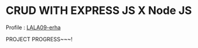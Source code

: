 # CRUD WITH EXPRESS JS X Node JS

Profile : [LALA09-erha](https://github.com/LALA09-erha)

PROJECT PROGRESS~~~!

